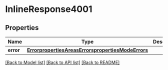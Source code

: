 # InlineResponse4001

## Properties
Name | Type | Description | Notes
------------ | ------------- | ------------- | -------------
**error** | [**ErrorpropertiesAreasErrorspropertiesModeErrors**](ErrorpropertiesAreasErrorspropertiesModeErrors.md) |  | [optional] 

[[Back to Model list]](../README.md#documentation-for-models) [[Back to API list]](../README.md#documentation-for-api-endpoints) [[Back to README]](../README.md)

